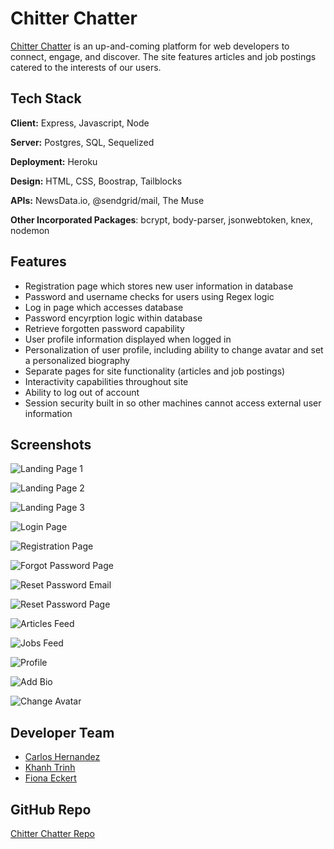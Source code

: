 
# Chitter Chatter

[Chitter Chatter](https://chitterchatterchitterchatter.herokuapp.com/) is an up-and-coming platform for web developers
to connect, engage, and discover. The site features articles and
job postings catered to the interests of our users. 

## Tech Stack

**Client:** Express, Javascript, Node

**Server:**  Postgres, SQL, Sequelized

**Deployment:** Heroku

**Design:** HTML, CSS, Boostrap, Tailblocks

**APIs:** NewsData.io, @sendgrid/mail, The Muse

**Other Incorporated Packages**: bcrypt, body-parser, 
jsonwebtoken, knex, nodemon


## Features

- Registration page which stores new user information in database
- Password and username checks for users using Regex logic
- Log in page which accesses database
- Password encyrption logic within database
- Retrieve forgotten password capability 
- User profile information displayed when logged in
- Personalization of user profile, including ability to change avatar and set a personalized biography
- Separate pages for site functionality (articles and job postings)
- Interactivity capabilities throughout site
- Ability to log out of account
- Session security built in so other machines cannot access external user information


## Screenshots

![Landing Page 1](./screenshots/Landing_Page1.png)

![Landing Page 2](./screenshots/Landing_Page2.png)

![Landing Page 3](./screenshots/Landing_Page3.png)

![Login Page](./screenshots/Login.png)

![Registration Page](./screenshots/Registration.png)

![Forgot Password Page](./screenshots/Forgot_Password.png)

![Reset Password Email](./screenshots/Reset_Password_Email.png)

![Reset Password Page](./screenshots/Reset_Password.png)

![Articles Feed](./screenshots/Articles_Feed.png)

![Jobs Feed](./screenshots/Jobs_Feed.png)

![Profile](./screenshots/Profile.png)

![Add Bio](./screenshots/Add_Bio.png)

![Change Avatar](./screenshots/Change_Avatar.png)

## Developer Team

- [Carlos Hernandez](https://www.linkedin.com/in/carloshdzrco/)
- [Khanh Trinh](https://www.linkedin.com/in/khanh-trinh-056501a5/)
- [Fiona Eckert](https://www.linkedin.com/in/fiona-eckert/)

## GitHub Repo

[Chitter Chatter Repo](https://github.com/fionaeckert/fullstackproject)

